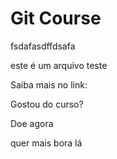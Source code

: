 # Git Course
fsdafasdffdsafa

este é um arquivo teste

Saiba mais no link: 

Gostou do curso?

Doe agora

quer mais bora lá